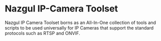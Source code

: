 # Nazgul IP-Camera Toolset
Nazgul IP Camera Toolset borns as an All-In-One collection of tools and scripts to be used universally for IP Cameras that support the standard protocols such as RTSP and ONVIF.
